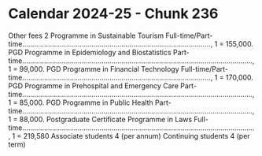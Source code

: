 # Calendar 2024-25 - Chunk 236

<!-- Chunk tokens: 781, Enriched tokens: 784 -->

Other fees 2
Programme in Sustainable Tourism Full-time/Part-time..............................................................................................., 1 = 155,000. PGD Programme in Epidemiology and Biostatistics Part-time...................................................................................................................., 1 = 99,000. PGD Programme in Financial Technology Full-time/Part-time..............................................................................................., 1 = 170,000. PGD Programme in Prehospital and Emergency Care Part-time...................................................................................................................., 1 = 85,000. PGD Programme in Public Health Part-time...................................................................................................................., 1 = 88,000. Postgraduate Certificate Programme in Laws Full-time....................................................................................................................., 1 = 219,580
Associate students 4  (per annum)
Continuing students 4  (per term)